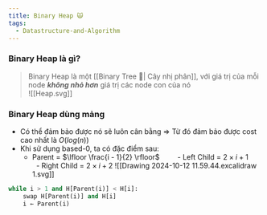 ```yaml
---
title: Binary Heap 🙀
tags:
  - Datastructure-and-Algorithm
---
```

### Binary Heap là gì?
> Binary Heap là một [[Binary Tree 🌱| Cây nhị phân]], với giá trị của mỗi node ***không nhỏ hơn*** giá trị các node con của nó  
![[Heap.svg]]
### Binary Heap dùng mảng
- Có thể đảm bảo được nó sẽ luôn cân bằng => Từ đó đảm bảo được cost cao nhất là $O(log(n))$
- Khi sử dụng based-0, ta có đặc điểm sau:
	- Parent = $\lfloor \frac{i - 1}{2} \rfloor$
        - Left Child = $2\times i + 1$
        - Right Child = $2\times i + 2$
		![[Drawing 2024-10-12 11.59.44.excalidraw 1.svg]]
``` python
while i > 1 and H[Parent(i)] < H[i]: 
	swap H[Parent(i)] and H[i] 
	i ← Parent(i)
```
